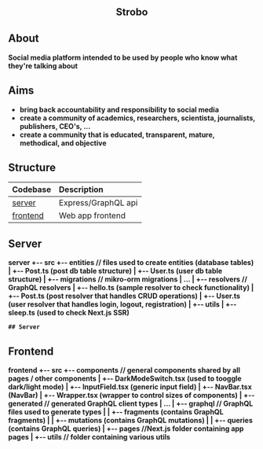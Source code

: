 <p align="center" style="font-size:20px">
  <strong>Strobo<strong/>
</p>

## About

Social media platform intended to be used by people who know what they're talking about

## Aims

- bring back accountability and responsibility to social media
- create a community of academics, researchers, scientista, journalists, publishers, CEO's, ...
- create a community that is educated, transparent, mature, methodical, and objective

## Structure

| Codebase                |     Description     |
| :------------           | :------------------ |
| [server](server)        | Express/GraphQL api |
| [frontend](frontend)    | Web app frontend    |

## Server

server
+-- src
    +-- entities // files used to create entities (database tables)
    |   +-- Post.ts (post db table structure)
    |   +-- User.ts (user db table structure)
    |
    +-- migrations // mikro-orm migrations
    |   ...
    |
    +-- resolvers // GraphQL resolvers
    |   +-- hello.ts (sample resolver to check functionality)
    |   +-- Post.ts (post resolver that handles CRUD operations)
    |   +-- User.ts (user resolver that handles login, logout, registration)
    |
    +-- utils
    |   +-- sleep.ts (used to check Next.js SSR)

    ## Server

## Frontend

frontend
+-- src
    +-- components // general components shared by all pages / other components
    |   +-- DarkModeSwitch.tsx (used to tooggle dark/light mode)
    |   +-- InputField.tsx (generic input field)
    |   +-- NavBar.tsx (NavBar)
    |   +-- Wrapper.tsx (wrapper to control sizes of components)
    |
    +-- generated // generated GraphQL client types
    |   ...
    |
    +-- graphql // GraphQL files used to generate types
    |   |   +-- fragments (contains GraphQL fragments)
    |   |   +-- mutations (contains GraphQL mutations)
    |   |   +-- queries (contains GraphQL queries)
    |
    +-- pages //Next.js folder containing app pages
    |
    +-- utils // folder containing various utils
